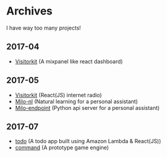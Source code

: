 # Archives
I have way too many projects!

## 2017-04
- [Visitorkit](2017-04/visitorkit) (A mixpanel like react dashboard)

## 2017-05
- [Visitorkit](2017-05/chattyradio) (React(JS) internet radio)
- [Milo-nl](2017-05/milo-nl)  (Natural learning for a personal assistant)
- [Milo-endpoint](2017-05/milo-endpoints)  (Python api server for a personal assistant)

## 2017-07
- [todo](2017-07/todo) (A todo app built using Amazon Lambda & React(JS))
- [command](2017-07/command) (A prototype game engine)
